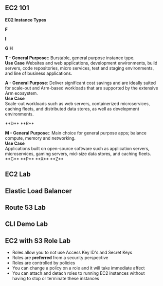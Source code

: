 ## EC2 101

**EC2 Instance Types**

**F** 

**I**

**G**
**H**
<p>
 <strong>T - General Purpose:</strong>: Burstable, general purpose instance type. </br>
 <strong> Use Case </strong>
  Websites and web applications, development environments, build servers, code repositories, micro services, test and staging environments, and line of business applications.  </p>
<p>
 <strong>A - General Purpose</strong>: Deliver significant cost savings and are ideally suited for scale-out and Arm-based workloads that are supported by the extensive Arm ecosystem. </br>
  <strong>Use Case</strong></br>
  Scale-out workloads such as web servers, containerized microservices, caching fleets, and distributed data stores, as well as development environments.</p>
**D**
**R**
<p><strong>M - General Purpose:</strong>: Main choice for general purpose apps; balance compute, memory and networking.  </br>
<strong>Use Case </strong> </br>
  Applications built on open-source software such as application servers, microservices, gaming servers, mid-size data stores, and caching fleets.
**C**
**P**
**X**
**Z**

## EC2 Lab
## Elastic Load Balancer
## Route 53 Lab
## CLI Demo Lab
## EC2 with S3 Role Lab
- Roles allow you to not use Access Key ID's and Secret Keys
- Roles are **preferred** from a security perspective
- Roles are controlled by policies
- You can change a policy on a role and it will take immediate affect
- You can attach and detach roles to running EC2 instances without having to stop or terminate these instances

